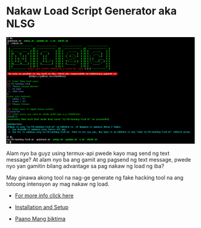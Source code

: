 # Nakaw Load Script Generator aka NLSG

[![NLSG Wiki](https://github.com/ZechBron/Nakaw-Load-Script-Generator/blob/zNLSG/NLSG%20coded%20by%20zech.jpg)](https://github.com/ZechBron/Nakaw-Load-Script-Generator/wiki)

Alam nyo ba guyz using termux-api pwede kayo mag send ng text message? At alam nyo ba ang gamit ang pagsend ng text message, pwede nyo yan gamitin bilang advantage sa pag nakaw ng load ng iba? 

May ginawa akong tool na nag-ge generate ng fake hacking tool na ang totoong intensyon ay mag nakaw ng load. 

+ [For more info click here](https://github.com/ZechBron/Nakaw-Load-Script-Generator/wiki)

+ [Installation and Setup](https://github.com/ZechBron/Nakaw-Load-Script-Generator/wiki/Installation-and-Setup)

+ [Paano Mang biktima](https://github.com/ZechBron/Nakaw-Load-Script-Generator/wiki/Paano-Gamitin-at-Paano-Mang-Biktima)
